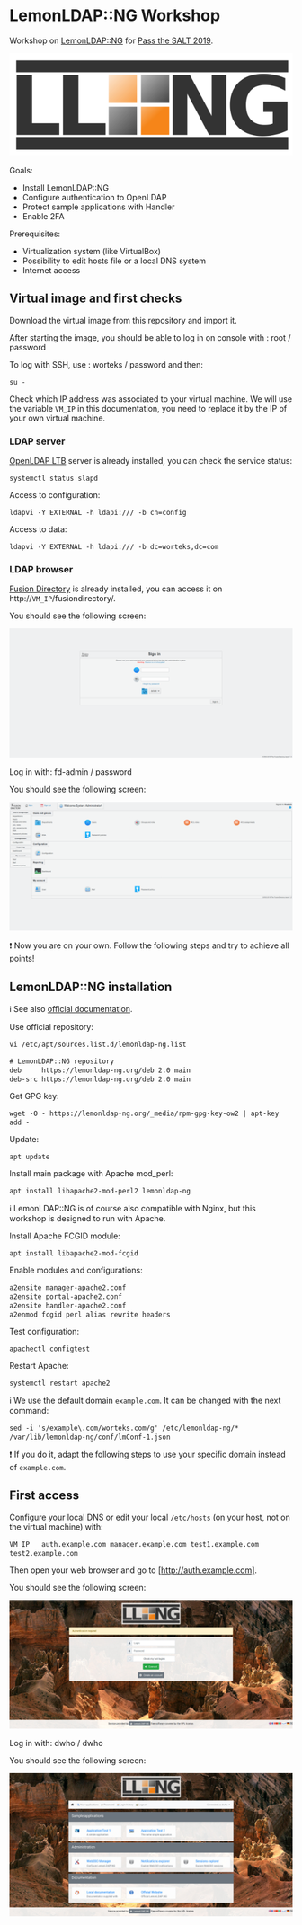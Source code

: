 # LemonLDAP::NG Workshop

Workshop on [LemonLDAP::NG](https://lemonldap-ng.org/) for [Pass the SALT 2019](https://2019.pass-the-salt.org/).

![LL::NG logo](images/logo_llng_600px.png "LemonLDAP::NG")

Goals:
* Install LemonLDAP::NG
* Configure authentication to OpenLDAP
* Protect sample applications with Handler
* Enable 2FA

Prerequisites:
* Virtualization system (like VirtualBox)
* Possibility to edit hosts file or a local DNS system
* Internet access

## Virtual image and first checks

Download the virtual image from this repository and import it.

After starting the image, you should be able to log in on console with : root / password

To log with SSH, use : worteks / password and then:
```
su -
```

Check which IP address was associated to your virtual machine. We will use the variable `VM_IP` in this documentation, you need to replace it by the IP of your own virtual machine.

### LDAP server

[OpenLDAP LTB](https://ltb-project.org/documentation/openldap-deb) server is already installed, you can check the service status:
```
systemctl status slapd
```

Access to configuration:
```
ldapvi -Y EXTERNAL -h ldapi:/// -b cn=config
```

Access to data:
```
ldapvi -Y EXTERNAL -h ldapi:/// -b dc=worteks,dc=com
```

### LDAP browser

[Fusion Directory](https://www.fusiondirectory.org/) is already installed, you can access it on http://`VM_IP`/fusiondirectory/.

You should see the following screen:

![FD login](images/screenshot_fd_login.png "Fusion Directory login page")

Log in with: fd-admin / password

You should see the following screen:

![FD home](images/screenshot_fd_home.png "Fusion Directory home page")

:exclamation: Now you are on your own. Follow the following steps and try to achieve all points!

## LemonLDAP::NG installation

:information_source: See also [official documentation](https://lemonldap-ng.org/documentation/latest/installdeb).

Use official repository:
```
vi /etc/apt/sources.list.d/lemonldap-ng.list
```
```
# LemonLDAP::NG repository
deb     https://lemonldap-ng.org/deb 2.0 main
deb-src https://lemonldap-ng.org/deb 2.0 main
```

Get GPG key:
```
wget -O - https://lemonldap-ng.org/_media/rpm-gpg-key-ow2 | apt-key add -
```

Update:
```
apt update
```

Install main package with Apache mod_perl:
```
apt install libapache2-mod-perl2 lemonldap-ng
```

:information_source: LemonLDAP::NG is of course also compatible with Nginx, but this workshop is designed to run with Apache.

Install Apache FCGID module:
```
apt install libapache2-mod-fcgid
```

Enable modules and configurations:
```
a2ensite manager-apache2.conf
a2ensite portal-apache2.conf
a2ensite handler-apache2.conf
a2enmod fcgid perl alias rewrite headers
```

Test configuration:
```
apachectl configtest
```

Restart Apache:
```
systemctl restart apache2
```

:information_source: We use the default domain `example.com`. It can be changed with the next command:
```
sed -i 's/example\.com/worteks.com/g' /etc/lemonldap-ng/* /var/lib/lemonldap-ng/conf/lmConf-1.json
```

:exclamation: If you do it, adapt the following steps to use your specific domain instead of `example.com`.

## First access

Configure your local DNS or edit your local `/etc/hosts` (on your host, not on the virtual machine) with:
```
VM_IP	auth.example.com manager.example.com test1.example.com test2.example.com
```

Then open your web browser and go to [http://auth.example.com].

You should see the following screen:

![LLNG login](images/screenshot_llng_login.jpg "LemonLDAP::NG login page")

Log in with: dwho / dwho

You should see the following screen:

![LLNG menu](images/screenshot_llng_menu.jpg "LemonLDAP::NG menu page")

